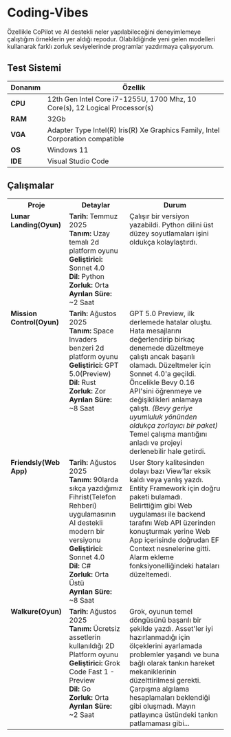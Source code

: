 # Coding-Vibes

Özellikle CoPilot ve AI destekli neler yapılabileceğini deneyimlemeye çalıştığım örneklerin yer aldığı repodur. Olabildiğinde yeni gelen modelleri kullanarak farklı zorluk seviyelerinde programlar yazdırmaya çalışıyorum.

## Test Sistemi

| **Donanım** | **Özellik**                                                                    |
| ----------- | ------------------------------------------------------------------------------ |
| **CPU**     | 12th Gen Intel Core i7-1255U, 1700 Mhz, 10 Core(s), 12 Logical Processor(s)    |
| **RAM**     | 32Gb                                                                           |
| **VGA**     | Adapter Type Intel(R) Iris(R) Xe Graphics Family, Intel Corporation compatible |
| **OS**      | Windows 11                                                                     |
| **IDE**     | Visual Studio Code                                                             |

## Çalışmalar

<table>
<tr>
<th>Proje</th>
<th>Detaylar</th>
<th>Durum</th>
</tr>
<tr>
<td valign="top"><strong>Lunar Landing(Oyun)</strong></td>
<td valign="top"><strong>Tarih:</strong> Temmuz 2025<br><strong>Tanım:</strong> Uzay temalı 2d platform oyunu<br><strong>Geliştirici:</strong> Sonnet 4.0<br><strong>Dil:</strong> Python<br><strong>Zorluk:</strong> Orta<br><strong>Ayrılan Süre:</strong> ~2 Saat</td>
<td valign="top">Çalışır bir versiyon yazabildi. Python dilini üst düzey soyutlamaları işini oldukça kolaylaştırdı.</td>
</tr>
<tr>
<td valign="top"><strong>Mission Control(Oyun)</strong></td>
<td valign="top"><strong>Tarih:</strong> Ağustos 2025<br><strong>Tanım:</strong> Space Invaders benzeri 2d platform oyunu<br><strong>Geliştirici:</strong> GPT 5.0(Preview)<br><strong>Dil:</strong> Rust<br><strong>Zorluk:</strong> Zor<br><strong> Ayrılan Süre:</strong> ~8 Saat</td>
<td valign="top">GPT 5.0 Preview, ilk derlemede hatalar oluştu. Hata mesajlarını değerlendirip birkaç denemede düzeltmeye çalıştı ancak başarılı olamadı. Düzeltmeler için Sonnet 4.0'a geçildi. Öncelikle Bevy 0.16 API'sini öğrenmeye ve değişiklikleri anlamaya çalıştı. <em>(Bevy geriye uyumluluk yönünden oldukça zorlayıcı bir paket)</em> Temel çalışma mantığını anladı ve projeyi derlenebilir hale getirdi.</td>
</tr>
<tr>
<td valign="top"><strong>Friendsly(Web App)</strong></td>
<td valign="top"><strong>Tarih:</strong> Ağustos 2025<br><strong>Tanım:</strong> 90larda sıkça yazdığımız Fihrist(Telefon Rehberi) uygulamasının AI destekli modern bir versiyonu<br><strong>Geliştirici:</strong> Sonnet 4.0<br><strong>Dil:</strong> C#<br><strong>Zorluk:</strong> Orta Üstü<br><strong>Ayrılan Süre:</strong> ~8 Saat</td>
<td valign="top">User Story kalitesinden dolayı bazı View'lar eksik kaldı veya yanlış yazdı.<br>Entity Framework için doğru paketi bulamadı.<br>Belirttiğim gibi Web uygulaması ile backend tarafını Web API üzerinden konuşturmak yerine Web App içerisinde doğrudan EF Context nesnelerine gitti.<br>Alarm ekleme fonksiyonelliğindeki hataları düzeltemedi.</td>
</tr>
<tr>
   <td valign="top"><strong>Walkure(Oyun)</strong></td>
<td valign="top"><strong>Tarih:</strong> Ağustos 2025<br><strong>Tanım:</strong> Ücretsiz assetlerin kullanıldığı 2D Platform oyunu<br><strong>Geliştirici:</strong> Grok Code Fast 1 - Preview<br><strong>Dil:</strong> Go<br><strong>Zorluk:</strong> Orta<br><strong> Ayrılan Süre:</strong> ~2 Saat</td>
<td valign="top">Grok, oyunun temel döngüsünü başarılı bir şekilde yazdı. Asset'ler iyi hazırlanmadığı için ölçeklerini ayarlamada problemler yaşandı ve buna bağlı olarak tankın hareket mekaniklerinin düzelttirilmesi gerekti. Çarpışma algılama hesaplamaları beklendiği gibi oluşmadı. Mayın patlayınca üstündeki tankın patlamaması gibi...</td> 
</tr>
</table>
